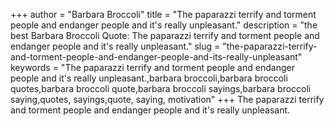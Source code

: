 +++
author = "Barbara Broccoli"
title = "The paparazzi terrify and torment people and endanger people and it's really unpleasant."
description = "the best Barbara Broccoli Quote: The paparazzi terrify and torment people and endanger people and it's really unpleasant."
slug = "the-paparazzi-terrify-and-torment-people-and-endanger-people-and-its-really-unpleasant"
keywords = "The paparazzi terrify and torment people and endanger people and it's really unpleasant.,barbara broccoli,barbara broccoli quotes,barbara broccoli quote,barbara broccoli sayings,barbara broccoli saying,quotes, sayings,quote, saying, motivation"
+++
The paparazzi terrify and torment people and endanger people and it's really unpleasant.
